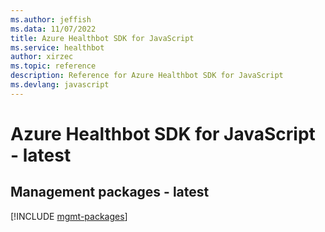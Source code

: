 ```yaml
---
ms.author: jeffish
ms.data: 11/07/2022
title: Azure Healthbot SDK for JavaScript
ms.service: healthbot
author: xirzec
ms.topic: reference
description: Reference for Azure Healthbot SDK for JavaScript
ms.devlang: javascript
---
```

# Azure Healthbot SDK for JavaScript - latest

## Management packages - latest
[!INCLUDE [mgmt-packages](healthbot-mgmt-index.md)]